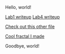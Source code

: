 Hello, world!

[Lab1 writeup](/lab1/writeup.md)
[Lab4 writeup](/lab4/writeup.md)

[Check out this other file](/otherfile.md)

[Cool fractal I made](/fractal.html)

Goodbye, world!